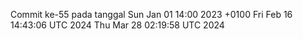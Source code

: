 Commit ke-55 pada tanggal Sun Jan 01 14:00 2023 +0100
Fri Feb 16 14:43:06 UTC 2024
Thu Mar 28 02:19:58 UTC 2024
